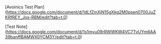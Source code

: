 [Avoinics Test Plan] (https://docs.google.com/document/d/1dLfZinXjN15gXkg2M0psen0700JuZKRfREY_Jox-RBM/edit?tab=t.0)

[Test Note] (https://docs.google.com/document/d/1s1myu09rRWWKW4VC7TvUYm6AA39banffBAMWX0YCM3Y/edit?tab=t.0)
